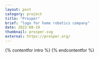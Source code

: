 ```yaml
---
layout: post
category: project
title: "Prosper"
brief: "logo for home robotics company"
date: 2022-08-19
thumbnail: prosper.svg
external: https://prosper.org/
---
```


{% contentfor intro %}
{% endcontentfor %}
